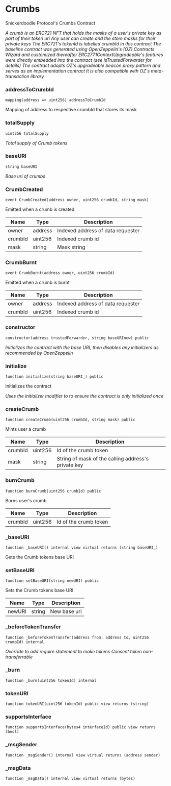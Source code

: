 # Crumbs

Snickerdoodle Protocol's Crumbs Contract

_A crumb is an ERC721 NFT that holds the masks of a user's private key as part of their token uri
Any user can create and the store masks for their private keys 
The ERC721's tokenId is labelled crumbId in this contract
The baseline contract was generated using OpenZeppelin's (OZ) Contracts Wizard and customized thereafter 
ERC2771ContextUpgradeable's features were directly embedded into the contract (see isTrustedForwarder for details)
The contract adopts OZ's upgradeable beacon proxy pattern and serves as an implementation contract
It is also compatible with OZ's meta-transaction library_

### addressToCrumbId

```solidity
mapping(address => uint256) addressToCrumbId
```

Mapping of address to respective crumbId that stores its mask

### totalSupply

```solidity
uint256 totalSupply
```

_Total supply of Crumb tokens_

### baseURI

```solidity
string baseURI
```

_Base uri of crumbs_

### CrumbCreated

```solidity
event CrumbCreated(address owner, uint256 crumbId, string mask)
```

Emitted when a crumb is created

| Name | Type | Description |
| ---- | ---- | ----------- |
| owner | address | Indexed address of data requester |
| crumbId | uint256 | Indexed crumb id |
| mask | string | Mask string |

### CrumbBurnt

```solidity
event CrumbBurnt(address owner, uint256 crumbId)
```

Emitted when a crumb is burnt

| Name | Type | Description |
| ---- | ---- | ----------- |
| owner | address | Indexed address of data requester |
| crumbId | uint256 | Indexed crumb id |

### constructor

```solidity
constructor(address trustedForwarder, string baseURInew) public
```

_Initializes the contract with the base URI, then disables any initializers as recommended by OpenZeppelin_

### initialize

```solidity
function initialize(string baseURI_) public
```

Initializes the contract

_Uses the initializer modifier to to ensure the contract is only initialized once_

### createCrumb

```solidity
function createCrumb(uint256 crumbId, string mask) public
```

Mints user a crumb

| Name | Type | Description |
| ---- | ---- | ----------- |
| crumbId | uint256 | Id of the crumb token |
| mask | string | String of mask of the calling address's private key |

### burnCrumb

```solidity
function burnCrumb(uint256 crumbId) public
```

Burns user's crumb

| Name | Type | Description |
| ---- | ---- | ----------- |
| crumbId | uint256 | Id of the crumb token |

### _baseURI

```solidity
function _baseURI() internal view virtual returns (string baseURI_)
```

Gets the Crumb tokens base URI

### setBaseURI

```solidity
function setBaseURI(string newURI) public
```

Sets the Crumb tokens base URI

| Name | Type | Description |
| ---- | ---- | ----------- |
| newURI | string | New base uri |

### _beforeTokenTransfer

```solidity
function _beforeTokenTransfer(address from, address to, uint256 crumbId) internal
```

_Override to add require statement to make tokens Consent token non-transferrable_

### _burn

```solidity
function _burn(uint256 tokenId) internal
```

### tokenURI

```solidity
function tokenURI(uint256 tokenId) public view returns (string)
```

### supportsInterface

```solidity
function supportsInterface(bytes4 interfaceId) public view returns (bool)
```

### _msgSender

```solidity
function _msgSender() internal view virtual returns (address sender)
```

### _msgData

```solidity
function _msgData() internal view virtual returns (bytes)
```

